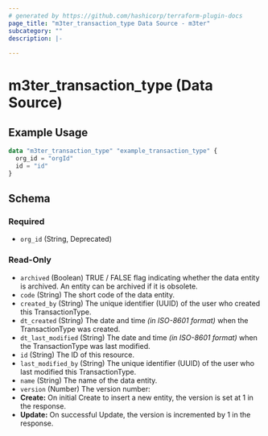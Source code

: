 ```yaml
---
# generated by https://github.com/hashicorp/terraform-plugin-docs
page_title: "m3ter_transaction_type Data Source - m3ter"
subcategory: ""
description: |-
  
---
```


# m3ter_transaction_type (Data Source)



## Example Usage

```terraform
data "m3ter_transaction_type" "example_transaction_type" {
  org_id = "orgId"
  id = "id"
}
```

<!-- schema generated by tfplugindocs -->
## Schema

### Required

- `org_id` (String, Deprecated)

### Read-Only

- `archived` (Boolean) TRUE / FALSE flag indicating whether the data entity is archived. An entity can be archived if it is obsolete.
- `code` (String) The short code of the data entity.
- `created_by` (String) The unique identifier (UUID) of the user who created this TransactionType.
- `dt_created` (String) The date and time *(in ISO-8601 format)* when the TransactionType was created.
- `dt_last_modified` (String) The date and time *(in ISO-8601 format)* when the TransactionType was last modified.
- `id` (String) The ID of this resource.
- `last_modified_by` (String) The unique identifier (UUID) of the user who last modified this TransactionType.
- `name` (String) The name of the data entity.
- `version` (Number) The version number:
- **Create:** On initial Create to insert a new entity, the version is set at 1 in the response.
- **Update:** On successful Update, the version is incremented by 1 in the response.
